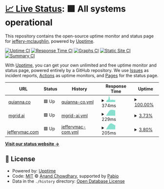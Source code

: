 # [📈 Live Status](https://jeffery-mclaughlin.github.io/quiannaco): <!--live status--> **🟩 All systems operational**

This repository contains the open-source uptime monitor and status page for [jeffery-mclaughlin](https://jeffery-mclaughlin.github.io/quiannaco), powered by [Upptime](https://github.com/upptime/upptime).

[![Uptime CI](https://github.com/jeffery-mclaughlin/quiannaco/workflows/Uptime%20CI/badge.svg)](https://github.com/jeffery-mclaughlin/quiannaco/actions?query=workflow%3A%22Uptime+CI%22)
[![Response Time CI](https://github.com/jeffery-mclaughlin/quiannaco/workflows/Response%20Time%20CI/badge.svg)](https://github.com/jeffery-mclaughlin/quiannaco/actions?query=workflow%3A%22Response+Time+CI%22)
[![Graphs CI](https://github.com/jeffery-mclaughlin/quiannaco/workflows/Graphs%20CI/badge.svg)](https://github.com/jeffery-mclaughlin/quiannaco/actions?query=workflow%3A%22Graphs+CI%22)
[![Static Site CI](https://github.com/jeffery-mclaughlin/quiannaco/workflows/Static%20Site%20CI/badge.svg)](https://github.com/jeffery-mclaughlin/quiannaco/actions?query=workflow%3A%22Static+Site+CI%22)
[![Summary CI](https://github.com/jeffery-mclaughlin/quiannaco/workflows/Summary%20CI/badge.svg)](https://github.com/jeffery-mclaughlin/quiannaco/actions?query=workflow%3A%22Summary+CI%22)

With [Upptime](https://upptime.js.org), you can get your own unlimited and free uptime monitor and status page, powered entirely by a GitHub repository. We use [Issues](https://github.com/jeffery-mclaughlin/quiannaco/issues) as incident reports, [Actions](https://github.com/jeffery-mclaughlin/quiannaco/actions) as uptime monitors, and [Pages](https://jeffery-mclaughlin.github.io/quiannaco) for the status page.

<!--start: status pages-->
<!-- This summary is generated by Upptime (https://github.com/upptime/upptime) -->
<!-- Do not edit this manually, your changes will be overwritten -->
<!-- prettier-ignore -->
| URL | Status | History | Response Time | Uptime |
| --- | ------ | ------- | ------------- | ------ |
| <img alt="" src="https://icons.duckduckgo.com/ip3/quianna.co.ico" height="13"> [quianna.co](https://quianna.co) | 🟩 Up | [quianna-co.yml](https://github.com/jeffery-mclaughlin/rivendell/commits/HEAD/history/quianna-co.yml) | <details><summary><img alt="Response time graph" src="./graphs/quianna-co/response-time-week.png" height="20"> 374ms</summary><br><a href="https://jeffery-mclaughlin.github.io/rivendell/history/quianna-co"><img alt="Response time 321" src="https://img.shields.io/endpoint?url=https%3A%2F%2Fraw.githubusercontent.com%2Fjeffery-mclaughlin%2Frivendell%2FHEAD%2Fapi%2Fquianna-co%2Fresponse-time.json"></a><br><a href="https://jeffery-mclaughlin.github.io/rivendell/history/quianna-co"><img alt="24-hour response time 298" src="https://img.shields.io/endpoint?url=https%3A%2F%2Fraw.githubusercontent.com%2Fjeffery-mclaughlin%2Frivendell%2FHEAD%2Fapi%2Fquianna-co%2Fresponse-time-day.json"></a><br><a href="https://jeffery-mclaughlin.github.io/rivendell/history/quianna-co"><img alt="7-day response time 374" src="https://img.shields.io/endpoint?url=https%3A%2F%2Fraw.githubusercontent.com%2Fjeffery-mclaughlin%2Frivendell%2FHEAD%2Fapi%2Fquianna-co%2Fresponse-time-week.json"></a><br><a href="https://jeffery-mclaughlin.github.io/rivendell/history/quianna-co"><img alt="30-day response time 339" src="https://img.shields.io/endpoint?url=https%3A%2F%2Fraw.githubusercontent.com%2Fjeffery-mclaughlin%2Frivendell%2FHEAD%2Fapi%2Fquianna-co%2Fresponse-time-month.json"></a><br><a href="https://jeffery-mclaughlin.github.io/rivendell/history/quianna-co"><img alt="1-year response time 321" src="https://img.shields.io/endpoint?url=https%3A%2F%2Fraw.githubusercontent.com%2Fjeffery-mclaughlin%2Frivendell%2FHEAD%2Fapi%2Fquianna-co%2Fresponse-time-year.json"></a></details> | <details><summary><a href="https://jeffery-mclaughlin.github.io/rivendell/history/quianna-co">100.00%</a></summary><a href="https://jeffery-mclaughlin.github.io/rivendell/history/quianna-co"><img alt="All-time uptime 99.46%" src="https://img.shields.io/endpoint?url=https%3A%2F%2Fraw.githubusercontent.com%2Fjeffery-mclaughlin%2Frivendell%2FHEAD%2Fapi%2Fquianna-co%2Fuptime.json"></a><br><a href="https://jeffery-mclaughlin.github.io/rivendell/history/quianna-co"><img alt="24-hour uptime 100.00%" src="https://img.shields.io/endpoint?url=https%3A%2F%2Fraw.githubusercontent.com%2Fjeffery-mclaughlin%2Frivendell%2FHEAD%2Fapi%2Fquianna-co%2Fuptime-day.json"></a><br><a href="https://jeffery-mclaughlin.github.io/rivendell/history/quianna-co"><img alt="7-day uptime 100.00%" src="https://img.shields.io/endpoint?url=https%3A%2F%2Fraw.githubusercontent.com%2Fjeffery-mclaughlin%2Frivendell%2FHEAD%2Fapi%2Fquianna-co%2Fuptime-week.json"></a><br><a href="https://jeffery-mclaughlin.github.io/rivendell/history/quianna-co"><img alt="30-day uptime 100.00%" src="https://img.shields.io/endpoint?url=https%3A%2F%2Fraw.githubusercontent.com%2Fjeffery-mclaughlin%2Frivendell%2FHEAD%2Fapi%2Fquianna-co%2Fuptime-month.json"></a><br><a href="https://jeffery-mclaughlin.github.io/rivendell/history/quianna-co"><img alt="1-year uptime 99.46%" src="https://img.shields.io/endpoint?url=https%3A%2F%2Fraw.githubusercontent.com%2Fjeffery-mclaughlin%2Frivendell%2FHEAD%2Fapi%2Fquianna-co%2Fuptime-year.json"></a></details>
| <img alt="" src="https://icons.duckduckgo.com/ip3/mgrid.ai.ico" height="13"> [mgrid.ai](https://mgrid.ai) | 🟩 Up | [mgrid-ai.yml](https://github.com/jeffery-mclaughlin/rivendell/commits/HEAD/history/mgrid-ai.yml) | <details><summary><img alt="Response time graph" src="./graphs/mgrid-ai/response-time-week.png" height="20"> 229ms</summary><br><a href="https://jeffery-mclaughlin.github.io/rivendell/history/mgrid-ai"><img alt="Response time 238" src="https://img.shields.io/endpoint?url=https%3A%2F%2Fraw.githubusercontent.com%2Fjeffery-mclaughlin%2Frivendell%2FHEAD%2Fapi%2Fmgrid-ai%2Fresponse-time.json"></a><br><a href="https://jeffery-mclaughlin.github.io/rivendell/history/mgrid-ai"><img alt="24-hour response time 229" src="https://img.shields.io/endpoint?url=https%3A%2F%2Fraw.githubusercontent.com%2Fjeffery-mclaughlin%2Frivendell%2FHEAD%2Fapi%2Fmgrid-ai%2Fresponse-time-day.json"></a><br><a href="https://jeffery-mclaughlin.github.io/rivendell/history/mgrid-ai"><img alt="7-day response time 229" src="https://img.shields.io/endpoint?url=https%3A%2F%2Fraw.githubusercontent.com%2Fjeffery-mclaughlin%2Frivendell%2FHEAD%2Fapi%2Fmgrid-ai%2Fresponse-time-week.json"></a><br><a href="https://jeffery-mclaughlin.github.io/rivendell/history/mgrid-ai"><img alt="30-day response time 229" src="https://img.shields.io/endpoint?url=https%3A%2F%2Fraw.githubusercontent.com%2Fjeffery-mclaughlin%2Frivendell%2FHEAD%2Fapi%2Fmgrid-ai%2Fresponse-time-month.json"></a><br><a href="https://jeffery-mclaughlin.github.io/rivendell/history/mgrid-ai"><img alt="1-year response time 238" src="https://img.shields.io/endpoint?url=https%3A%2F%2Fraw.githubusercontent.com%2Fjeffery-mclaughlin%2Frivendell%2FHEAD%2Fapi%2Fmgrid-ai%2Fresponse-time-year.json"></a></details> | <details><summary><a href="https://jeffery-mclaughlin.github.io/rivendell/history/mgrid-ai">3.73%</a></summary><a href="https://jeffery-mclaughlin.github.io/rivendell/history/mgrid-ai"><img alt="All-time uptime 68.55%" src="https://img.shields.io/endpoint?url=https%3A%2F%2Fraw.githubusercontent.com%2Fjeffery-mclaughlin%2Frivendell%2FHEAD%2Fapi%2Fmgrid-ai%2Fuptime.json"></a><br><a href="https://jeffery-mclaughlin.github.io/rivendell/history/mgrid-ai"><img alt="24-hour uptime 26.14%" src="https://img.shields.io/endpoint?url=https%3A%2F%2Fraw.githubusercontent.com%2Fjeffery-mclaughlin%2Frivendell%2FHEAD%2Fapi%2Fmgrid-ai%2Fuptime-day.json"></a><br><a href="https://jeffery-mclaughlin.github.io/rivendell/history/mgrid-ai"><img alt="7-day uptime 3.73%" src="https://img.shields.io/endpoint?url=https%3A%2F%2Fraw.githubusercontent.com%2Fjeffery-mclaughlin%2Frivendell%2FHEAD%2Fapi%2Fmgrid-ai%2Fuptime-week.json"></a><br><a href="https://jeffery-mclaughlin.github.io/rivendell/history/mgrid-ai"><img alt="30-day uptime 0.00%" src="https://img.shields.io/endpoint?url=https%3A%2F%2Fraw.githubusercontent.com%2Fjeffery-mclaughlin%2Frivendell%2FHEAD%2Fapi%2Fmgrid-ai%2Fuptime-month.json"></a><br><a href="https://jeffery-mclaughlin.github.io/rivendell/history/mgrid-ai"><img alt="1-year uptime 68.55%" src="https://img.shields.io/endpoint?url=https%3A%2F%2Fraw.githubusercontent.com%2Fjeffery-mclaughlin%2Frivendell%2FHEAD%2Fapi%2Fmgrid-ai%2Fuptime-year.json"></a></details>
| <img alt="" src="https://icons.duckduckgo.com/ip3/jefferymac.com.ico" height="13"> [jefferymac.com](https://jefferymac.com) | 🟩 Up | [jefferymac-com.yml](https://github.com/jeffery-mclaughlin/rivendell/commits/HEAD/history/jefferymac-com.yml) | <details><summary><img alt="Response time graph" src="./graphs/jefferymac-com/response-time-week.png" height="20"> 205ms</summary><br><a href="https://jeffery-mclaughlin.github.io/rivendell/history/jefferymac-com"><img alt="Response time 208" src="https://img.shields.io/endpoint?url=https%3A%2F%2Fraw.githubusercontent.com%2Fjeffery-mclaughlin%2Frivendell%2FHEAD%2Fapi%2Fjefferymac-com%2Fresponse-time.json"></a><br><a href="https://jeffery-mclaughlin.github.io/rivendell/history/jefferymac-com"><img alt="24-hour response time 205" src="https://img.shields.io/endpoint?url=https%3A%2F%2Fraw.githubusercontent.com%2Fjeffery-mclaughlin%2Frivendell%2FHEAD%2Fapi%2Fjefferymac-com%2Fresponse-time-day.json"></a><br><a href="https://jeffery-mclaughlin.github.io/rivendell/history/jefferymac-com"><img alt="7-day response time 205" src="https://img.shields.io/endpoint?url=https%3A%2F%2Fraw.githubusercontent.com%2Fjeffery-mclaughlin%2Frivendell%2FHEAD%2Fapi%2Fjefferymac-com%2Fresponse-time-week.json"></a><br><a href="https://jeffery-mclaughlin.github.io/rivendell/history/jefferymac-com"><img alt="30-day response time 205" src="https://img.shields.io/endpoint?url=https%3A%2F%2Fraw.githubusercontent.com%2Fjeffery-mclaughlin%2Frivendell%2FHEAD%2Fapi%2Fjefferymac-com%2Fresponse-time-month.json"></a><br><a href="https://jeffery-mclaughlin.github.io/rivendell/history/jefferymac-com"><img alt="1-year response time 208" src="https://img.shields.io/endpoint?url=https%3A%2F%2Fraw.githubusercontent.com%2Fjeffery-mclaughlin%2Frivendell%2FHEAD%2Fapi%2Fjefferymac-com%2Fresponse-time-year.json"></a></details> | <details><summary><a href="https://jeffery-mclaughlin.github.io/rivendell/history/jefferymac-com">3.80%</a></summary><a href="https://jeffery-mclaughlin.github.io/rivendell/history/jefferymac-com"><img alt="All-time uptime 68.60%" src="https://img.shields.io/endpoint?url=https%3A%2F%2Fraw.githubusercontent.com%2Fjeffery-mclaughlin%2Frivendell%2FHEAD%2Fapi%2Fjefferymac-com%2Fuptime.json"></a><br><a href="https://jeffery-mclaughlin.github.io/rivendell/history/jefferymac-com"><img alt="24-hour uptime 26.61%" src="https://img.shields.io/endpoint?url=https%3A%2F%2Fraw.githubusercontent.com%2Fjeffery-mclaughlin%2Frivendell%2FHEAD%2Fapi%2Fjefferymac-com%2Fuptime-day.json"></a><br><a href="https://jeffery-mclaughlin.github.io/rivendell/history/jefferymac-com"><img alt="7-day uptime 3.80%" src="https://img.shields.io/endpoint?url=https%3A%2F%2Fraw.githubusercontent.com%2Fjeffery-mclaughlin%2Frivendell%2FHEAD%2Fapi%2Fjefferymac-com%2Fuptime-week.json"></a><br><a href="https://jeffery-mclaughlin.github.io/rivendell/history/jefferymac-com"><img alt="30-day uptime 0.00%" src="https://img.shields.io/endpoint?url=https%3A%2F%2Fraw.githubusercontent.com%2Fjeffery-mclaughlin%2Frivendell%2FHEAD%2Fapi%2Fjefferymac-com%2Fuptime-month.json"></a><br><a href="https://jeffery-mclaughlin.github.io/rivendell/history/jefferymac-com"><img alt="1-year uptime 68.60%" src="https://img.shields.io/endpoint?url=https%3A%2F%2Fraw.githubusercontent.com%2Fjeffery-mclaughlin%2Frivendell%2FHEAD%2Fapi%2Fjefferymac-com%2Fuptime-year.json"></a></details>

<!--end: status pages-->

[**Visit our status website →**](https://jeffery-mclaughlin.github.io/quiannaco)

## 📄 License

- Powered by: [Upptime](https://github.com/upptime/upptime)
- Code: [MIT](./LICENSE) © [Anand Chowdhary](https://anandchowdhary.com), supported by [Pabio](https://pabio.com)
- Data in the `./history` directory: [Open Database License](https://opendatacommons.org/licenses/odbl/1-0/)

